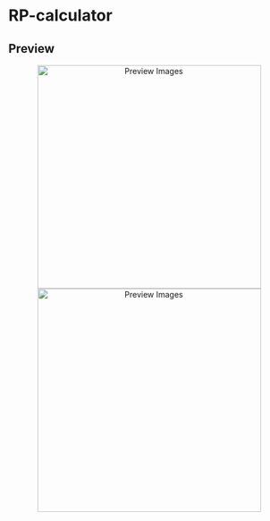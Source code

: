 # RP-calculator

## Preview 

<div align="center">
  <img src="https://user-images.githubusercontent.com/103630404/181737216-bffcbb52-9c1c-4267-96ad-9c932fe01663.jpeg" alt="Preview Images" width="400px"/>
  <img src="https://user-images.githubusercontent.com/103630404/181737224-b2e0b88b-e025-45fa-9371-ac162d4c1d71.jpeg" alt="Preview Images" width="400px"/>
</div>
